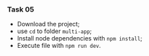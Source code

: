 ### Task 05

- Download the project;
- use `cd` to folder `multi-app`;
- Install node dependencies with `npm install`;
- Execute file with `npm run dev`.